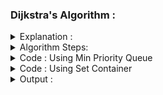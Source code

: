 
### Dijkstra's Algorithm :


<details>
<summary>Explanation : </summary>
  <br>
  source : http://www.shafaetsplanet.com/?p=1500
  <br>
  <br>
 <img src="../../images/dijkastra.png">
</details>
  
<details>
<summary>Algorithm Steps:</summary>
  <br>
<ol>
<li> Set  vertices distances = infinity | set the source distance = zero.</li> 
<li> Push the source vertex in a min-priority queue in the form (distance , vertex), /li>
<li> Pop the vertex with the minimum distance from the priority queue (at first the popped vertex = source).</li>
<li> Update the distances of the connected vertices to the popped vertex in case of (current vertex distance + edge weight < next vertex distance), then push the vertex
with the new distance to the priority queue.</li>
<li> If the popped vertex is visited before, just continue without using it.</li>
<li> Apply the same algorithm again until the priority queue is empty.</li>
  
</ol>
  <br>
</details>
<details>
<summary>Code : Using Min Priority Queue </summary>

```

#include<bits/stdc++.h>
#define ll long long
#define pb push_back
#define fr(i,s,e) for(ll i=s;i<e;i++)
#define rfr(i,e,s) for(ll i=e;i>=s;i--)
#define nl  "\n"
#define mod 1000000007
#define fast ios_base::sync_with_stdio(0);cin.tie(NULL);cout.tie(NULL)
using namespace std;

priority_queue < pair<ll,ll> , vector<pair<ll,ll>> , greater<pair<ll,ll>> >  pq ;

void path_print(vector<ll>&par, ll n ){

    if( par[n] == -1 ) {
        cout << n <<" ";
        return ;
    }
    path_print(par,par[n]);
    cout << n <<" ";
}

int main(){
    ll n , e , x , y , cst ;
    cin >> n >> e ;

    vector<pair<ll,ll>> graph[n+1];

    fr(i,0,e){
        cin >> x >> y >> cst  ;
        graph[x].pb({y,cst});
        graph[y].pb({x,cst});
    }



    pq.push({0,1});
    vector < ll >dist(n+1 , INT_MAX) ,vis(n+1,0) , par(n+1);
    dist[1] = 0 ;
    par[1] = -1 ;


    while(!pq.empty()){

        pair < ll , ll > p = pq.top();
        pq.pop();
        ll nd = p.second , cost = p.first ;

        if ( vis[nd] ) continue ;   else vis[nd] = 1 ;

        for(auto a : graph[nd] ){
            if ( dist[a.first] > cost+a.second && !vis[a.first] ){
                 dist[a.first] = cost+a.second ;
                 pq.push({dist[a.first],a.first});
                 par[a.first] = nd ;
            }
        }
    }

    // Printing Path from Source
    for(int i = 1 ; i <= n ; i++ ){
        cout << "1 to " << i <<" : ";
        path_print(par,i);
        cout << endl;
    }


    //Printing Distance
    for( int i = 1 ; i<= n ; i++ )
        cout << i <<" "<< dist[i] << endl;


return 0 ;
}
/*
Source index = 1 ;
5 6
1 2 2
2 3 1
1 3 1
1 4 3
4 5 2
5 3 5
5 6
1 2
2 3
1 3
1 4
4 5
5 3
*/

```

</details>
 

  
<details>
  <summary>Code : Using Set Container </summary>
  
```
#include<bits/stdc++.h>
#define ll long long
#define pb push_back
#define fr(i,s,e) for(ll i=s;i<e;i++)
#define rfr(i,e,s) for(ll i=e;i>=s;i--)
#define nl  "\n"
#define mod 1000000007
#define fast ios_base::sync_with_stdio(0);cin.tie(NULL);cout.tie(NULL)
using namespace std;
ll n , e , x , y , cst ;
set<pair<ll,ll>>s;

void path_print(vector<ll>&par, ll n ){

    if( par[n] == -1 ) {
        cout << n <<" ";
        return ;
    }
    path_print(par,par[n]);
    cout << n <<" ";
}

int main(){

    cin >> n >> e ;

    vector < pair<ll,ll>>graph[n+1];

    fr(i,0,e){
        cin >> x >> y >> cst ;
        graph[x].pb({y,cst});
        graph[y].pb({x,cst});
    }

    vector<ll>dist(n+1,INT_MAX) , vis(n+1,0) , par(n+1,-1) ;
    dist[1] = 0 ;                                    // source = 1
    s.insert({0,1});

    while ( s.size() ){

        auto it = s.begin() ;
        x = it->first , y = it->second ;
        s.erase(it);

        if ( vis[y] ) continue;  else vis[y] = 1 ;

        for(auto a : graph[y]){
            if ( dist[a.first] > x+a.second && !vis[a.first]){
                 dist[a.first] = x + a.second ;
                 par[a.first] = y;
                 s.insert({dist[a.first],a.first}) ;
            }
        }
    }

     // Printing Path from Source
    for(int i = 1 ; i <= n ; i++ ){
        cout << "1 to " << i <<" : ";
        path_print(par,i);
        cout << endl;
    }

    for( int i = 1 ; i<= n ; i++ )
        cout << i <<" "<< dist[i] << endl;


return 0 ;
}

/*
Source index = 1 ;
5 6
1 2 2
2 3 1
1 3 1
1 4 3
4 5 2
5 3 5
5 6
1 2
2 3
1 3
1 4
4 5
5 3
*/



  
```
   
</details>
  
  <details>
<summary> Output : </summary>
  
```
1 to 1 : 1
1 to 2 : 1 2
1 to 3 : 1 3
1 to 4 : 1 4
1 to 5 : 1 4 5
1 0
2 2
3 1
4 3
5 5
  
```
  
</details>
